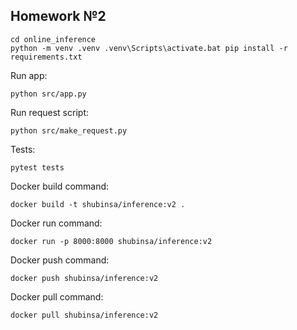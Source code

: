 ## Homework №2

~~~
cd online_inference
python -m venv .venv .venv\Scripts\activate.bat pip install -r requirements.txt
~~~

Run app:
~~~
python src/app.py
~~~
Run request script:
~~~
python src/make_request.py
~~~
Tests:
~~~
pytest tests
~~~

Docker build command:
~~~
docker build -t shubinsa/inference:v2 .
~~~
Docker run command:
~~~
docker run -p 8000:8000 shubinsa/inference:v2
~~~
Docker push command:
~~~
docker push shubinsa/inference:v2
~~~
Docker pull command:
~~~
docker pull shubinsa/inference:v2
~~~
